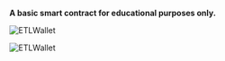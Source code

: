 **A basic smart contract for educational purposes only.**

![ETLWallet](https://shycoder.com/wp-content/uploads/2022/05/etlwallet1.png)

![ETLWallet](https://shycoder.com/wp-content/uploads/2022/05/etlwallet2.png)
